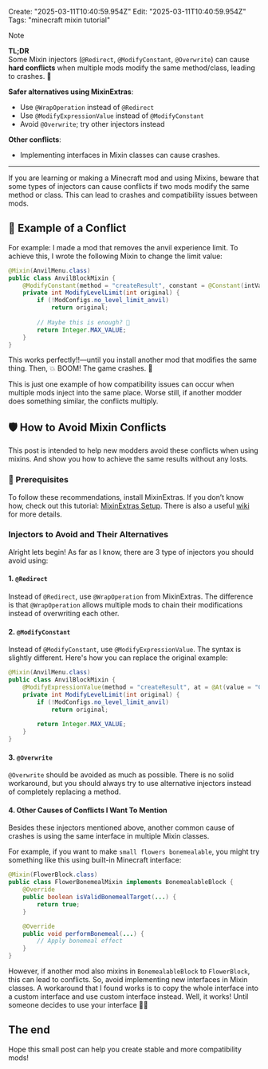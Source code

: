 Create: "2025-03-11T10:40:59.954Z"
Edit: "2025-03-11T10:40:59.954Z"
Tags: "minecraft mixin tutorial"

> [!NOTE]
> **TL;DR**  
>Some Mixin injectors (`@Redirect`, `@ModifyConstant`, `@Overwrite`) can cause **hard conflicts** when multiple mods modify the same method/class, leading to crashes. 🚨
>
> **Safer alternatives using MixinExtras**:
>
> - Use `@WrapOperation` instead of `@Redirect` 
> - Use `@ModifyExpressionValue` instead of `@ModifyConstant` 
> - Avoid `@Overwrite`; try other injectors instead 
>
> **Other conflicts**:
> 
> - Implementing interfaces in Mixin classes can cause crashes.

---

If you are learning or making a Minecraft mod and using Mixins, beware that some types of injectors can cause conflicts if two mods modify the same method or class. This can lead to crashes and compatibility issues between mods.

## 📃 Example of a Conflict

For example: I made a mod that removes the anvil experience limit. To achieve this, I wrote the following Mixin to change the limit value:

```java
@Mixin(AnvilMenu.class)
public class AnvilBlockMixin {
    @ModifyConstant(method = "createResult", constant = @Constant(intValue = 40, ordinal = 2))
    private int ModifyLevelLimit(int original) {
        if (!ModConfigs.no_level_limit_anvil)
            return original;
        
        // Maybe this is enough? 🤔
        return Integer.MAX_VALUE;
    }
}
```

This works perfectly!!—until you install another mod that modifies the same thing. Then, 💥 BOOM! The game crashes. 🛑

This is just one example of how compatibility issues can occur when multiple mods inject into the same place. Worse still, if another modder does something similar, the conflicts multiply.

## 🛡️ How to Avoid Mixin Conflicts

This post is intended to help new modders avoid these conflicts when using mixins. And show you how to achieve the same results without any losts.

### 📌 Prerequisites

To follow these recommendations, install MixinExtras. 
If you don’t know how, check out this tutorial: [MixinExtras Setup](https://github.com/LlamaLad7/MixinExtras#Setup). 
There is also a useful [wiki](https://github.com/LlamaLad7/MixinExtras/wiki) for more details.

### Injectors to Avoid and Their Alternatives

  
Alright lets begin! As far as I know, there are 3 type of injectors you should avoid using:

#### 1. `@Redirect`

Instead of `@Redirect`, use `@WrapOperation` from MixinExtras. The difference is that `@WrapOperation` allows multiple mods to chain their modifications instead of overwriting each other.

#### 2. `@ModifyConstant`

Instead of `@ModifyConstant`, use `@ModifyExpressionValue`. The syntax is slightly different. Here's how you can replace the original example:

```java
@Mixin(AnvilMenu.class)
public class AnvilBlockMixin {
    @ModifyExpressionValue(method = "createResult", at = @At(value = "CONSTANT", args = "intValue=40", ordinal = 2))
    private int ModifyLevelLimit(int original) {
        if (!ModConfigs.no_level_limit_anvil)
            return original;
        
        return Integer.MAX_VALUE;
    }
}
```

#### 3. `@Overwrite`

`@Overwrite` should be avoided as much as possible. There is no solid workaround, but you should always try to use alternative injectors instead of completely replacing a method.

#### 4. Other Causes of Conflicts I Want To Mention

Besides these injectors mentioned above, another common cause of crashes is using the same interface in multiple Mixin classes.

For example, if you want to make `small flowers bonemealable`, you might try something like this using built-in Minecraft interface:

```java
@Mixin(FlowerBlock.class)
public class FlowerBonemealMixin implements BonemealableBlock {
    @Override
    public boolean isValidBonemealTarget(...) {
        return true;
    }

    @Override
    public void performBonemeal(...) {
        // Apply bonemeal effect 
    }
}
```

However, if another mod also mixins in `BonemealableBlock` to `FlowerBlock`, this can lead to conflicts.
So, avoid implementing new interfaces in Mixin classes.
A workaround that I found works is to copy the whole interface into a custom interface and use custom interface instead. Well, it works! Until someone decides to use your interface 🤷‍♂️

## The end

Hope this small post can help you create stable and more compatibility mods!
